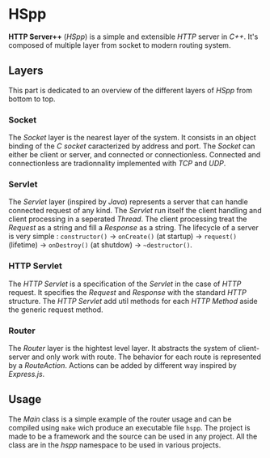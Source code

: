 # HSpp

**HTTP Server++** (*HSpp*)  is a simple and extensible *HTTP* server in *C++*.
It's composed of multiple layer from socket to modern routing system.

## Layers

This part is dedicated to an overview of the different layers of *HSpp* from bottom to top.

### Socket

The *Socket* layer is the nearest layer of the system. It consists in an object binding of the *C* *socket* caracterized by address and port.
The *Socket* can either be client or server, and connected or connectionless. Connected and connectionless are tradionnality implemented with *TCP* and *UDP*.

### Servlet

The *Servlet* layer (inspired by *Java*) represents a server that can handle connected request of any kind.
The *Servlet* run itself the client handling and client processing in a seperated *Thread*.
The client processing treat the *Request* as a string and fill a *Response* as a string.
The lifecycle of a server is very simple : 
`constructor()` -> `onCreate()` (at startup) -> `request()` (lifetime) -> `onDestroy()` (at shutdow) -> `~destructor()`.

### HTTP Servlet

The *HTTP Servlet* is a specification of the *Servlet* in the case of *HTTP* request. It specifies the *Request* and *Response* with the standard *HTTP* structure.
The *HTTP Servlet* add util methods for each *HTTP Method* aside the generic request method.

### Router

The *Router* layer is the hightest level layer. It abstracts the system of client-server and only work with route.
The behavior for each route is represented by a *RouteAction*. Actions can be added by different way inspired by *Express.js*.

## Usage

The *Main* class is a simple example of the router usage and can be compiled using `make` wich produce an executable file `hspp`.
The project is made to be a framework and the source can be used in any project. All the class are in the *hspp* namespace to be used in various projects.
